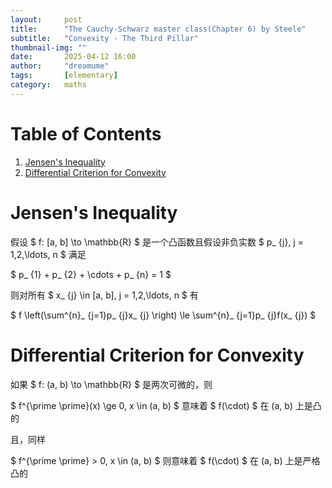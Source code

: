 ```yaml
---
layout:     post
title:      "The Cauchy-Schwarz master class(Chapter 6) by Steele"
subtitle:   "Convexity - The Third Pillar"
thumbnail-img: ""
date:       2025-04-12 16:00
author:     "dreamume"
tags: 		[elementary]
category:   maths
---
```

<head>
    <script src="https://cdn.mathjax.org/mathjax/latest/MathJax.js?config=TeX-AMS-MML_HTMLorMML" type="text/javascript"></script>
    <script type="text/x-mathjax-config">
        MathJax.Hub.Config({
            tex2jax: {
            skipTags: ['script', 'noscript', 'style', 'textarea', 'pre'],
            inlineMath: [['$','$']]
            }
        });
    </script>
</head>

# Table of Contents

1.  [Jensen's Inequality](#orgb2c192c)
2.  [Differential Criterion for Convexity](#orga288ce4)


<a id="orgb2c192c"></a>

# Jensen's Inequality

假设 $ f: [a, b] \\to \\mathbb{R} $ 是一个凸函数且假设非负实数 $ p_ {j}, j = 1,2,\\ldots, n $ 满足

$ p_ {1} + p_ {2} + \\cdots + p_ {n} = 1 $

则对所有 $ x_ {j} \\in [a, b], j = 1,2,\\ldots, n $ 有

$ f \\left(\\sum^{n}_ {j=1}p_ {j}x_ {j} \\right) \\le \\sum^{n}_ {j=1}p_ {j}f(x_ {j}) $


<a id="orga288ce4"></a>

# Differential Criterion for Convexity

如果 $ f: (a, b) \\to \\mathbb{R} $ 是两次可微的，则

$ f^{\\prime \\prime}(x) \\ge 0, x \\in (a, b) $ 意味着 $ f(\\cdot) $ 在 (a, b) 上是凸的

且，同样

$ f^{\\prime \\prime} > 0, x \\in (a, b) $ 则意味着 $ f(\\cdot) $ 在 (a, b) 上是严格凸的
